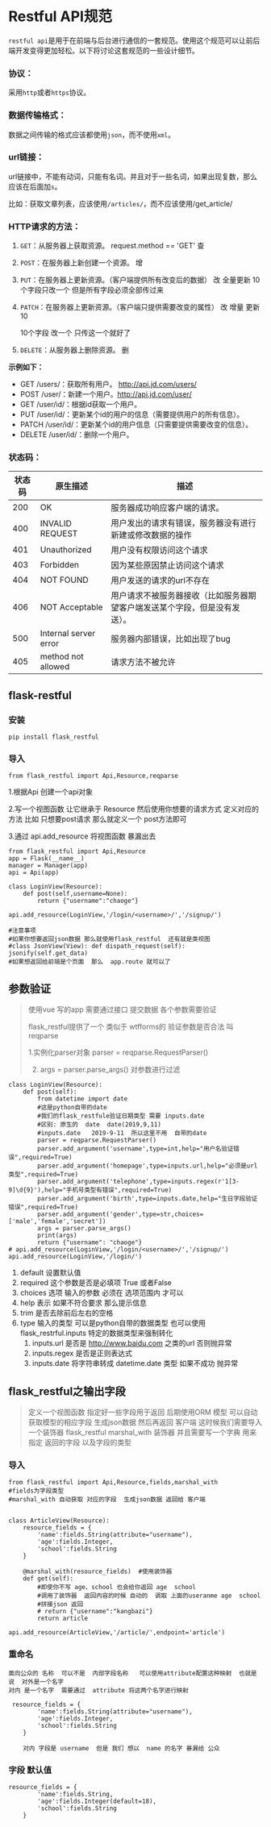 # Restful API规范

`restful api`是用于在前端与后台进行通信的一套规范。使用这个规范可以让前后端开发变得更加轻松。以下将讨论这套规范的一些设计细节。

### 协议：

采用`http`或者`https`协议。

### 数据传输格式：

数据之间传输的格式应该都使用`json`，而不使用`xml`。

### url链接：

url链接中，不能有动词，只能有名词。并且对于一些名词，如果出现复数，那么应该在后面加`s`。

比如：获取文章列表，应该使用`/articles/`，而不应该使用/get_article/

### HTTP请求的方法：

1. `GET`：从服务器上获取资源。 request.method == 'GET'  查  

2. `POST`：在服务器上新创建一个资源。      增  

3. `PUT`：在服务器上更新资源。（客户端提供所有改变后的数据）   改  全量更新  10个字段只改一个  但是所有字段必须全部传过来

4. `PATCH`：在服务器上更新资源。（客户端只提供需要改变的属性）  改  增量 更新  10

   10个字段  改一个  只传这一个就好了

5. `DELETE`：从服务器上删除资源。 删  

**示例如下：**

- GET /users/：获取所有用户。 http://api.jd.com/users/
- POST /user/：新建一个用户。http://api.jd.com/user/    
- GET /user/id/：根据id获取一个用户。
- PUT /user/id/：更新某个id的用户的信息（需要提供用户的所有信息）。
- PATCH /user/id/：更新某个id的用户信息（只需要提供需要改变的信息）。
- DELETE /user/id/：删除一个用户。

### 状态码：

| 状态码 | 原生描述              | 描述                                                         |
| ------ | --------------------- | ------------------------------------------------------------ |
| 200    | OK                    | 服务器成功响应客户端的请求。                                 |
| 400    | INVALID REQUEST       | 用户发出的请求有错误，服务器没有进行新建或修改数据的操作     |
| 401    | Unauthorized          | 用户没有权限访问这个请求                                     |
| 403    | Forbidden             | 因为某些原因禁止访问这个请求                                 |
| 404    | NOT FOUND             | 用户发送的请求的url不存在                                    |
| 406    | NOT Acceptable        | 用户请求不被服务器接收（比如服务器期望客户端发送某个字段，但是没有发送）。 |
| 500    | Internal server error | 服务器内部错误，比如出现了bug                                |
| 405    | method not allowed    | 请求方法不被允许                                             |



## flask-restful  

### 安装   

```
pip install flask_restful 
```

### 导入 

```
from flask_restful import Api,Resource,reqparse
```

1.根据Api 创建一个api对象  

2.写一个视图函数 让它继承于  Resource  然后使用你想要的请求方式 定义对应的方法   比如 只想要post请求  那么就定义一个 post方法即可    

3.通过 api.add_resource 将视图函数 暴漏出去   

```
from flask_restful import Api,Resource
app = Flask(__name__)
manager = Manager(app)
api = Api(app)

class LoginView(Resource):
    def post(self,username=None):
        return {"username":"chaoge"}

api.add_resource(LoginView,'/login/<username>/','/signup/')

#注意事项
#如果你想要返回json数据 那么就使用flask_restful  还有就是类视图
#class JsonView(View): def dispath_request(self): jsonify(self.get_data)
#如果想返回给前端是个页面  那么  app.route 就可以了
```

## 参数验证  

> 使用vue 写的app   需要通过接口 提交数据   各个参数需要验证   
>
> flask_restful提供了一个 类似于 wtfforms的 验证参数是否合法  叫 reqparse 
>
> 1.实例化parser对象   parser = reqparse.RequestParser() 
>
> 2. args = parser.parse_args()  对参数进行过滤  

```
class LoginView(Resource):
    def post(self):
        from datetime import date
        #这是python自带的date
        #我们的flask_restfule验证日期类型 需要 inputs.date
        #区别: 原生的  date  date(2019,9,11)
        #inputs.date   2019-9-11  所以这里不用  自带的date
        parser = reqparse.RequestParser() 
        parser.add_argument('username',type=int,help="用户名验证错误",required=True)
        parser.add_argument('homepage',type=inputs.url,help="必须是url类型",required=True)
        parser.add_argument('telephone',type=inputs.regex(r'1[3-9]\d{9}'),help="手机号类型有错误",required=True)
        parser.add_argument('birth',type=inputs.date,help="生日字段验证错误",required=True)
        parser.add_argument('gender',type=str,choices=['male','female','secret'])
        args = parser.parse_args()
        print(args)
        return {"username": "chaoge"}
# api.add_resource(LoginView,'/login/<username>/','/signup/')
api.add_resource(LoginView,'/login/')
```

1. default  设置默认值  
2. required 这个参数是否是必填项 True 或者False  
3. choices 选项  输入的参数 必须在    选项范围内  才可以    
4. help 表示 如果不符合要求 那么提示信息  
5. trim  是否去除前后左右的空格  
6. type 输入的类型  可以是python自带的数据类型  也可以使用flask_restrful.inputs 特定的数据类型来强制转化 
   1. inputs.url  是否是 http://www.baidu.com  之类的url   否则抛异常 
   2. inputs.regex 是否是正则表达式  
   3. inputs.date 将字符串转成  datetime.date 类型 如果不成功  抛异常   



## flask_restful之输出字段   

> 定义一个视图函数  指定好一些字段用于返回  后期使用ORM  模型 可以自动获取模型的相应字段  生成json数据  然后再返回 客户端   这时候我们需要导入一个装饰器   flask_restful marshal_with 装饰器   并且需要写一个字典 用来指定   返回的字段  以及字段的类型  

### 导入  

```
from flask_restful import Api,Resource,fields,marshal_with 
#fields为字段类型   
#marshal_with 自动获取 对应的字段  生成json数据 返回给 客户端  
```

```

class ArticleView(Resource):
    resource_fields = {
        'name':fields.String(attribute="username"),
        'age':fields.Integer,
        'school':fields.String
    }

    @marshal_with(resource_fields)  #使用装饰器   
    def get(self):
        #即使你不写 age、school 也会给你返回 age  school
        #调用了装饰器  返回内容的时候 自动的  调取 上面的useranme age  school
        #拼接json 返回
        # return {"username":"kangbazi"}
        return article

api.add_resource(ArticleView,'/article/',endpoint='article')
```



### 重命名  

```
面向公众的 名称  可以不是  内部字段名称   可以使用attribute配置这种映射  也就是说  对外是一个名字  
对内 是一个名字  需要通过  attribute 将这两个名字进行映射   

 resource_fields = {
        'name':fields.String(attribute="username"),
        'age':fields.Integer,
        'school':fields.String
    }
    
    对内 字段是 username  但是 我们 想以  name 的名字 暴漏给 公众  
```



### 字段 默认值  

```
resource_fields = {
        'name':fields.String,
        'age':fields.Integer(default=18),
        'school':fields.String
    }
```



